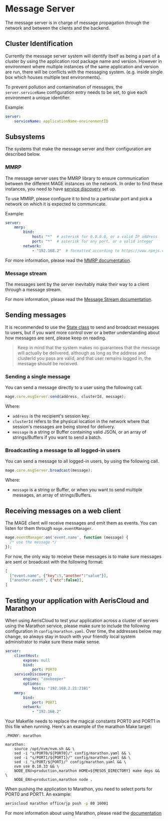 # Message Server

The message server is in charge of message propagation through the network and between the clients and the backend.

## Cluster Identification

Currently the message server system will identify itself as being a part of a cluster by using the application root
package name and version. However in environment where multiple instances of the same application and version are run,
there will be conflicts with the messaging system. (e.g. inside single box which houses multiple test environments).

To prevent pollution and contamination of messages, the `server.serviceName` configuration entry needs to be set, to
give each environment a unique identifier.

Example:

```yaml
server:
    serviceName: applicationName-environmentID
```

## Subsystems

The systems that make the message server and their configuration are described below.

### MMRP

The message server uses the MMRP library to ensure communication between the different MAGE instances on the network.
In order to find these instances, you need to have [service discovery](../serviceDiscovery/Readme.md) set up.

To use MMRP, please configure it to bind to a particular port and pick a network on which it is expected to communicate.

Example:

```yaml
server:
    mmrp:
        bind:
            host: "*"  # asterisk for 0.0.0.0, or a valid IP address
            port: "*"  # asterisk for any port, or a valid integer
        network:
            - "192.168.2"  # formatted according to https://www.npmjs.com/package/netmask
```

For more information, please read the [MMRP documentation](./mmrp/Readme.md).


### Message stream

The messages sent by the server inevitably make their way to a client through a message stream.

For more information, please read the [Message Stream documentation](./msgStream/Readme.md).


## Sending messages

It is recommended to use the [State class](../state/Readme.md) to send and broadcast messages to users, but if you want
more control over or a better understanding about how messages are sent, please keep on reading.

> Keep in mind that the system makes no guarantees that the message will actually be delivered, although as long as the
> address and clusterId you pass are valid, and that user remains logged in, the message should be received.

### Sending a single message

You can send a message directly to a user using the following call.

```js
mage.core.msgServer.send(address, clusterId, message);
```

Where:

- `address` is the recipient's session key.
- `clusterId` refers to the physical location in the network where that session's messages are being stored for delivery.
- `message` is a string or Buffer containing valid JSON, or an array of strings/Buffers if you want to send a batch.


### Broadcasting a message to all logged-in users

You can send a message to all logged-in users, by using the following call.

```js
mage.core.msgServer.broadcast(message);
```

Where:

- `message` is a string or Buffer, or when you want to send multiple messages, an array of strings/Buffers.


## Receiving messages on a web client

The MAGE client will receive messages and emit them as events. You can listen for them through `mage.eventManager`.

```js
mage.eventManager.on('event.name', function (message) {
  /* use the message */
});
```

For now, the only way to receive these messages is to make sure messages are sent or broadcast with the following format:

```json
[
  ["event.name", {"key":5,"another":"value"}],
  ["another.event", {"etc":false}],
]
```

## Testing your application with AerisCloud and Marathon

When using AerisCloud to test your application across a cluster of servers using the Marathon service, please make sure
to include the following configuration in `config/marathon.yaml`. Over time, the addresses below may change, so always
stay in touch with your friendly local system administrator to make sure these make sense.

```yaml
server:
    clientHost:
        expose: null
        bind:
            port: PORT0
    serviceDiscovery:
        engine: "zookeeper"
        options:
            hosts: "192.168.2.21:2181"
    mmrp:
        bind:
            port: PORT1
        network:
            - "192.168.2"
```

Your Makefile needs to replace the magical constants PORT0 and PORT1 in this file when running. Here's an example of
the marathon Make target:

```make
.PHONY: marathon

marathon:
	source /opt/nvm/nvm.sh && \
	sed -i "s/PORT0/${PORT0}/" config/marathon.yaml && \
	sed -i "s/PORT1/${PORT1}/" config/marathon.yaml && \
	sed -i "s/PORT/${PORT}/" config/marathon.yaml && \
	nvm use 0.10.33 && \
	NODE_ENV=production,marathon HOME=${MESOS_DIRECTORY} make deps && \
	NODE_ENV=production,marathon node .
```

When pushing the application to Marathon, you need to select ports for PORT0 and PORT1. An example:

```sh
aeriscloud marathon office/jp push -p 80 16001
```

For more information about using Marathon, please read the [documentation](https://github.com/Wizcorp/AerisCloud/blob/master/docs/walkthrough/marathon.md)